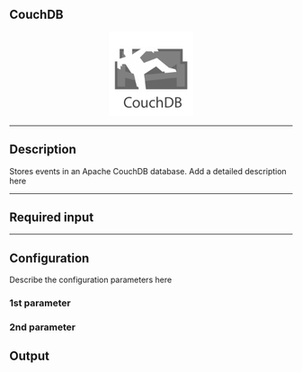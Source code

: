 ## CouchDB

<p align="center"> 
    <img src="icon.png" width="150px;"/>
</p>

***

## Description

Stores events in an Apache CouchDB database.
Add a detailed description here

***

## Required input


***

## Configuration

Describe the configuration parameters here

### 1st parameter


### 2nd parameter

## Output